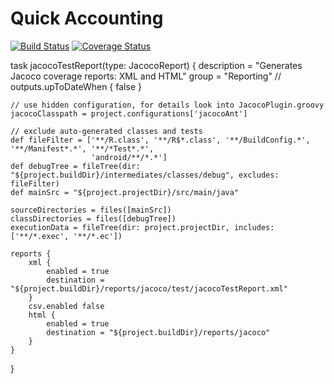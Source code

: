 # Quick Accounting

[![Build Status](https://travis-ci.org/nenick/QuAcc.svg)](https://travis-ci.org/nenick/QuAcc) [![Coverage Status](https://coveralls.io/repos/nenick/QuAcc/badge.png)](https://coveralls.io/r/nenick/QuAcc)


task jacocoTestReport(type: JacocoReport) {
    description = "Generates Jacoco coverage reports: XML and HTML"
    group = "Reporting"
//                outputs.upToDateWhen { false }

    // use hidden configuration, for details look into JacocoPlugin.groovy
    jacocoClasspath = project.configurations['jacocoAnt']

    // exclude auto-generated classes and tests
    def fileFilter = ['**/R.class', '**/R$*.class', '**/BuildConfig.*', '**/Manifest*.*', '**/*Test*.*',
                      'android/**/*.*']
    def debugTree = fileTree(dir: "${project.buildDir}/intermediates/classes/debug", excludes: fileFilter)
    def mainSrc = "${project.projectDir}/src/main/java"

    sourceDirectories = files([mainSrc])
    classDirectories = files([debugTree])
    executionData = fileTree(dir: project.projectDir, includes: ['**/*.exec', '**/*.ec'])

    reports {
        xml {
            enabled = true
            destination = "${project.buildDir}/reports/jacoco/test/jacocoTestReport.xml"
        }
        csv.enabled false
        html {
            enabled = true
            destination = "${project.buildDir}/reports/jacoco"
        }
    }
}